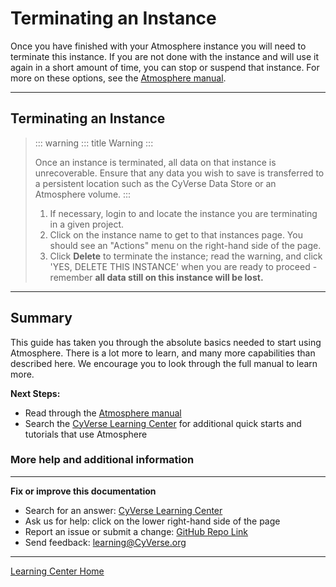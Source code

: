 # Terminating an Instance

Once you have finished with your Atmosphere instance you will need to
terminate this instance. If you are not done with the instance and will
use it again in a short amount of time, you can stop or suspend that
instance. For more on these options, see the [Atmosphere
manual](https://wiki.cyverse.org/wiki/display/atmman/Suspending%2C+Stopping%2C+Rebooting%2C+Resuming%2C+Starting%2C+Moving%2C+and+Deleting+Instances).

------------------------------------------------------------------------

## Terminating an Instance

> ::: warning
> ::: title
> Warning
> :::
>
> Once an instance is terminated, all data on that instance is
> unrecoverable. Ensure that any data you wish to save is transferred to
> a persistent location such as the CyVerse Data Store or an Atmosphere
> volume.
> :::
>
> 1.  If necessary, login to and locate the instance you are terminating
>     in a given project.
> 2.  Click on the instance name to get to that instances page. You
>     should see an "Actions" menu on the right-hand side of the page.
> 3.  Click **Delete** to terminate the instance; read the warning, and
>     click 'YES, DELETE THIS INSTANCE' when you are ready to
>     proceed - remember **all data still on this instance will be
>     lost.**

------------------------------------------------------------------------

## Summary

This guide has taken you through the absolute basics needed to start
using Atmosphere. There is a lot more to learn, and many more
capabilities than described here. We encourage you to look through the
full manual to learn more.

**Next Steps:**

-   Read through the [Atmosphere
    manual](https://wiki.cyverse.org/wiki/display/atmman/Atmosphere+Manual+Table+of+Contents)
-   Search the [CyVerse Learning Center](http://learning.cyverse.org)
    for additional quick starts and tutorials that use Atmosphere

### More help and additional information

------------------------------------------------------------------------

**Fix or improve this documentation**

-   Search for an answer: [CyVerse Learning Center](https://learning.cyverse.org/en/latest/)
-   Ask us for help: click on the lower right-hand side of the page
-   Report an issue or submit a change: [GitHub Repo Link](https://github.com/CyVerse-learning-materials/atmosphere_guide/tree/mkdocs)
-   Send feedback: [learning@CyVerse.org](learning@CyVerse.org)

------------------------------------------------------------------------

[Learning Center Home](http://learning.cyverse.org/)